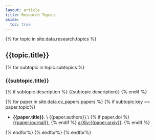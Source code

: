 ```yaml
---
layout: article
title: Research Topics
aside:
  toc: true
---
```


<!--{% for theme in site.data.research.themes %}-->
<!--## {{theme.title}} {#{{theme.key}}}-->
<!--{% endfor %}-->

{% for topic in site.data.research.topics %}
## {{topic.title}}

{% for subtopic in topic.subtopics %}
### {{subtopic.title}}
{% if subtopic.description %} {{subtopic.description}} {% endif %}

{% for paper in site.data.cv_papers.papers %}
{% if subtopic.key == paper.topic%}
  * **{{paper.title}}**. \\
    {{paper.authors}}.\\
    {% if paper.doi %}  [{{paper.journal}}](https://doi.org/{{paper.doi}}), {% endif %} [arXiv:{{paper.arxiv}}](https://arxiv.org/abs/{{paper.arxiv}}).
{% endif %}

{% endfor%}
{% endfor%}
{% endfor%}
